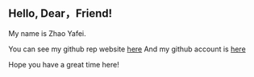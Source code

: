 ## Hello, Dear，Friend!

My name is Zhao Yafei. 

You can see  my github rep website [here](https://github.com/What3ver7/rep) 
And my github account is [here](https://github.com/What3ver7)

Hope you have a great time here!
